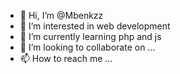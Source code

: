 - 👋 Hi, I’m @Mbenkzz
- 👀 I’m interested in web development
- 🌱 I’m currently learning php and js
- 💞️ I’m looking to collaborate on ...
- 📫 How to reach me ...

<!---
Mbenkzz/Mbenkzz is a ✨ special ✨ repository because its `README.md` (this file) appears on your GitHub profile.
You can click the Preview link to take a look at your changes.
--->
